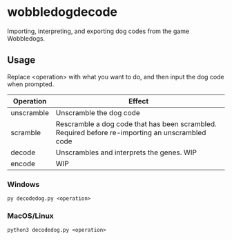 # wobbledogdecode
Importing, interpreting, and exporting dog codes from the game Wobbledogs.

## Usage

Replace \<operation> with what you want to do, and then input the dog code when prompted.
  
Operation | Effect
----------|-------
unscramble|Unscramble the dog code
scramble|Rescramble a dog code that has been scrambled. Required before re-importing an unscrambled code
decode|Unscrambles and interprets the genes. WIP
encode|WIP

### Windows
`py decodedog.py <operation>`

### MacOS/Linux
`python3 decodedog.py <operation>`
